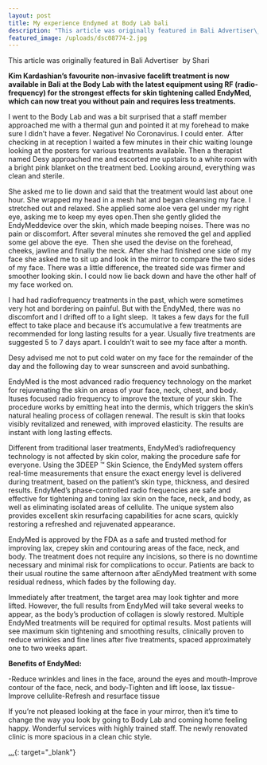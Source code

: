 ```yaml
---
layout: post
title: My experience Endymed at Body Lab bali
description: "This article was originally featured in Bali Advertiser\_\_by Shari"
featured_image: /uploads/dsc08774-2.jpg
---
```


This article was originally featured in Bali Advertiser &nbsp;by Shari

**Kim Kardashian’s favourite non-invasive facelift treatment is now available in Bali at the Body Lab with the latest equipment using RF (radio-frequency) for the strongest effects for skin tightening called EndyMed, which can now treat you without pain and requires less treatments.**

I went to the Body Lab and was a bit surprised that a staff member approached me with a thermal gun and pointed it at my forehead to make sure I didn’t have a fever. Negative\! No Coronavirus. I could enter.&nbsp; After checking in at reception I waited a few minutes in their chic waiting lounge looking at the posters for various treatments available. Then a therapist named Desy approached me and escorted me upstairs to a white room with a bright pink blanket on the treatment bed. Looking around, everything was clean and sterile.

She asked me to lie down and said that the treatment would last about one hour. She wrapped my head in a mesh hat and began cleansing my face. I stretched out and relaxed. She applied some aloe vera gel under my right eye, asking me to keep my eyes open.Then she gently glided the EndyMeddevice over the skin, which made beeping noises. There was no pain or discomfort. After several minutes she removed the gel and applied some gel above the eye. &nbsp;Then she used the devise on the forehead, cheeks, jawline and finally the neck. After she had finished one side of my face she asked me to sit up and look in the mirror to compare the two sides of my face. There was a little difference, the treated side was firmer and smoother looking skin. I could now lie back down and have the other half of my face worked on.

I had had radiofrequency treatments in the past, which were sometimes very hot and bordering on painful. But with the EndyMed, there was no discomfort and I drifted off to a light sleep. &nbsp;It takes a few days for the full effect to take place and because it’s accumulative a few treatments are recommended for long lasting results for a year. Usually five treatments are suggested 5 to 7 days apart. I couldn’t wait to see my face after a month.

Desy advised me not to put cold water on my face for the remainder of the day and the following day to wear sunscreen and avoid sunbathing.

EndyMed is the most advanced radio frequency technology on the market for rejuvenating the skin on areas of your face, neck, chest, and body. Ituses focused radio frequency to improve the texture of your skin. The procedure works by emitting heat into the dermis, which triggers the skin’s natural healing process of collagen renewal. The result is skin that looks visibly revitalized and renewed, with improved elasticity. The results are instant with long lasting effects.

Different from traditional laser treatments, EndyMed’s radiofrequency technology is not affected by skin color, making the procedure safe for everyone. Using the 3DEEP ™ Skin Science, the EndyMed system offers real-time measurements that ensure the exact energy level is delivered during treatment, based on the patient’s skin type, thickness, and desired results. EndyMed’s phase-controlled radio frequencies are safe and effective for tightening and toning lax skin on the face, neck, and body, as well as eliminating isolated areas of cellulite. The unique system also provides excellent skin resurfacing capabilities for acne scars, quickly restoring a refreshed and rejuvenated appearance.

EndyMed is approved by the FDA as a safe and trusted method for improving lax, crepey skin and contouring areas of the face, neck, and body. The treatment does not require any incisions, so there is no downtime necessary and minimal risk for complications to occur. Patients are back to their usual routine the same afternoon after aEndyMed treatment with some residual redness, which fades by the following day.

Immediately after treatment, the target area may look tighter and more lifted. However, the full results from EndyMed will take several weeks to appear, as the body’s production of collagen is slowly restored. Multiple EndyMed treatments will be required for optimal results. Most patients will see maximum skin tightening and smoothing results, clinically proven to reduce wrinkles and fine lines after five treatments, spaced approximately one to two weeks apart.

**Benefits of EndyMed:**

\-Reduce wrinkles and lines in the face, around the eyes and mouth-Improve contour of the face, neck, and body-Tighten and lift loose, lax tissue-Improve cellulite-Refresh and resurface tissue

If you’re not pleased looking at the face in your mirror, then it’s time to change the way you look by going to Body Lab and coming home feeling happy. Wonderful services with highly trained staff. The newly renovated clinic is more spacious in a clean chic style.

[...](https://www.baliadvertiser.biz/endymed-at-the-bodylab/){: target="_blank"}